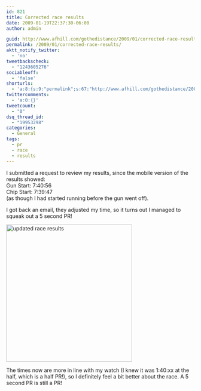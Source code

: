 ```yaml
---
id: 821
title: Corrected race results
date: 2009-01-19T22:37:30-06:00
author: admin

guid: http://www.afhill.com/gothedistance/2009/01/corrected-race-results/
permalink: /2009/01/corrected-race-results/
aktt_notify_twitter:
  - 'no'
tweetbackscheck:
  - "1243605276"
sociableoff:
  - 'false'
shorturls:
  - 'a:8:{s:9:"permalink";s:67:"http://www.afhill.com/gothedistance/2009/01/corrected-race-results/";s:7:"tinyurl";s:25:"http://tinyurl.com/8lo26r";s:4:"isgd";s:17:"http://is.gd/gx6z";s:5:"bitly";s:20:"http://bit.ly/3qc7v2";s:5:"snipr";s:22:"http://snipr.com/ae1hv";s:5:"snurl";s:22:"http://snurl.com/ae1hv";s:7:"snipurl";s:24:"http://snipurl.com/ae1hv";s:4:"trim";s:17:"http://tr.im/ajcy";}'
twittercomments:
  - 'a:0:{}'
tweetcount:
  - "0"
dsq_thread_id:
  - "19953298"
categories:
  - General
tags:
  - pr
  - race
  - results
---
```

I submitted a request to review my results, since the mobile version of the results showed:  
Gun Start: 7:40:56  
Chip Start: 7:39:47  
(as though I had started running before the gun went off).

I got back an email, they adjusted my time, so it turns out I managed to squeak out a 5 second PR!

<img src="http://www.afhill.com/gothedistance/wp-content/uploads/2009/01/updatedresults.jpg" alt="updated race results" title="updated race results" width="336" height="368" class="aligncenter size-full wp-image-820" /> 

The times now are more in line with my watch (I knew it was 1:40:xx at the half, which is a half PR!), so I definitely feel a bit better about the race. A 5 second PR is still a PR!